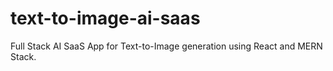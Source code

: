 # text-to-image-ai-saas
Full Stack AI SaaS App for Text-to-Image generation using React and MERN Stack.
